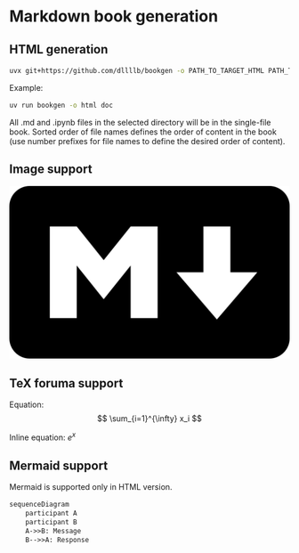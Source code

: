 # Markdown book generation

## HTML generation

```sh
uvx git+https://github.com/dllllb/bookgen -o PATH_TO_TARGET_HTML PATH_TO_BOOK_SOURCE
```

Example:
```sh
uv run bookgen -o html doc
```

All .md and .ipynb files in the selected directory will be in the single-file book. Sorted order of file names defines the order of content in the book (use number prefixes for file names to define the desired order of content).

## Image support

![image](img/markdown.png)

## TeX foruma support

Equation:
$$ \sum_{i=1}^{\infty} x_i $$

Inline equation: $e^x$

## Mermaid support

Mermaid is supported only in HTML version.

```mermaid
sequenceDiagram
    participant A
    participant B
    A->>B: Message
    B-->>A: Response
```
